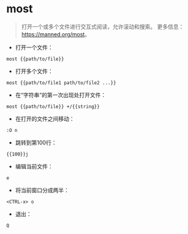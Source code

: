 # most

> 打开一个或多个文件进行交互式阅读，允许滚动和搜索。
> 更多信息：<https://manned.org/most>。

- 打开一个文件：

`most {{path/to/file}}`

- 打开多个文件：

`most {{path/to/file1 path/to/file2 ...}}`

- 在“字符串”的第一次出现处打开文件：

`most {{path/to/file}} +/{{string}}`

- 在打开的文件之间移动：

`:O n`

- 跳转到第100行：

`{{100}}j`

- 编辑当前文件：

`e`

- 将当前窗口分成两半：

`<CTRL-x> o`

- 退出：

`Q`